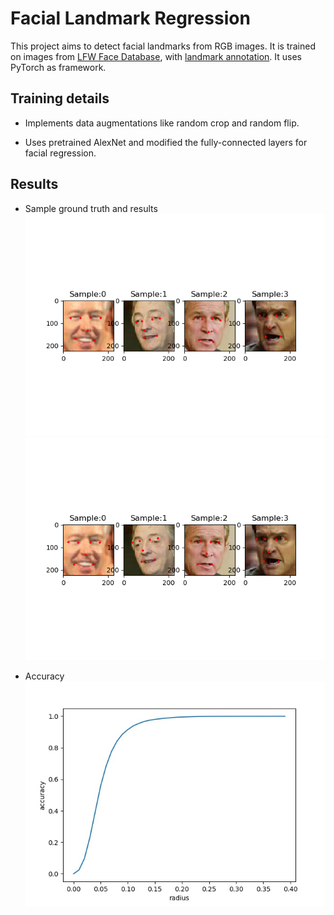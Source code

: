 # Facial Landmark Regression

This project aims to detect facial landmarks from RGB images. It is trained on images from [LFW Face Database](http://vis-www.cs.umass.edu/lfw/), with [landmark annotation](http://cmp.felk.cvut.cz/~uricamic/flandmark/). It uses PyTorch as framework.

## Training details

* Implements data augmentations like random crop and random flip.

* Uses pretrained AlexNet and modified the fully-connected layers for facial regression.

## Results

* Sample ground truth and results
![image](alexnet_test_sample_groundtruth.png)
![image](alexnet_test_sample.png)

* Accuracy
![image](lfw_alexnet_0.0001_80_pre_radius.jpg)








